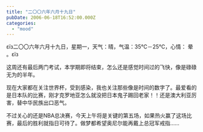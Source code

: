 ```yaml
---
title: "二〇〇六年六月十九日"
pubDate: 2006-06-18T16:52:00.000Z
categories: 
  - "mood"
---
```


εїз二〇〇六年六月十九日，星期一，天气：晴，气温：35℃－25℃，心情： 晕 。εїз

  

这周还有最后两门考试，本学期即将结束，怎么还是感觉时间过的飞快，像是碌碌无为的半年。

现在大家都在关注世界杯，受到感染，我也关注那些像是时间的数字了。最爱看的是日本队的比赛，刚才克罗地亚怎么就没把日本鬼子踢回老家！！还是澳大利亚厉害，替中华民族出口恶气。

不过关心的还是NBA总决赛，今天上午将是关键的第五场，如果热火赢了这场比赛，最后的胜利就指日可待了。做梦都希望奥尼尔能再戴上总冠军戒指……
